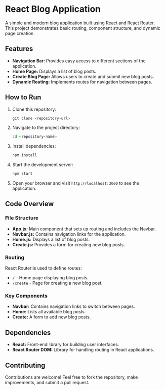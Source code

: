 # React Blog Application

A simple and modern blog application built using React and React Router. This project demonstrates basic routing, component structure, and dynamic page creation.

## Features

- **Navigation Bar:** Provides easy access to different sections of the application.
- **Home Page:** Displays a list of blog posts.
- **Create Blog Page:** Allows users to create and submit new blog posts.
- **Dynamic Routing:** Implements routes for navigation between pages.

## How to Run

1. Clone this repository:

   ```bash
   git clone <repository-url>
   ```

2. Navigate to the project directory:

   ```bash
   cd <repository-name>
   ```

3. Install dependencies:

   ```bash
   npm install
   ```

4. Start the development server:

   ```bash
   npm start
   ```

5. Open your browser and visit `http://localhost:3000` to see the application.

## Code Overview

### File Structure

- **App.js:** Main component that sets up routing and includes the Navbar.
- **Navbar.js:** Contains navigation links for the application.
- **Home.js:** Displays a list of blog posts.
- **Create.js:** Provides a form for creating new blog posts.

### Routing

React Router is used to define routes:

- `/` - Home page displaying blog posts.
- `/create` - Page for creating a new blog post.

### Key Components

- **Navbar:** Contains navigation links to switch between pages.
- **Home:** Lists all available blog posts.
- **Create:** A form to add new blog posts.

## Dependencies

- **React:** Front-end library for building user interfaces.
- **React Router DOM:** Library for handling routing in React applications.

## Contributing

Contributions are welcome! Feel free to fork the repository, make improvements, and submit a pull request.

##


